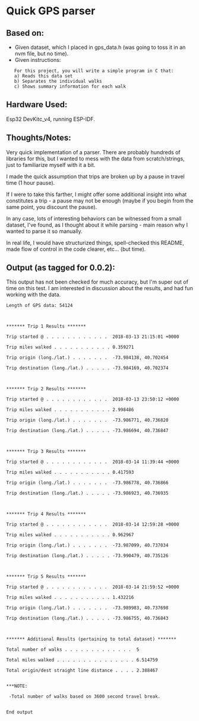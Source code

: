 # Quick GPS parser

## Based on:
- Given dataset, which I placed in gps_data.h (was going to toss it in an nvm file, but no time).
- Given instructions:
```
   For this project, you will write a simple program in C that:
   a) Reads this data set
   b) Separates the individual walks
   c) Shows summary information for each walk
```
## Hardware Used:
Esp32 DevKitc_v4, running ESP-IDF.

## Thoughts/Notes:
Very quick implementation of a parser. There are probably hundreds of libraries for this,
but I wanted to mess with the data from scratch/strings, just to familiarize myself with it a bit.

I made the quick assumption that trips are broken up by a pause in travel time (1 hour pause).

If I were to take this farther, I might offer some additional insight into what constitutes
a trip - a pause may not be enough (maybe if you begin from the same point, you discount the pause).

In any case, lots of interesting behaviors can be witnessed from a small dataset, I've found, as
I thought about it while parsing - main reason why I wanted to parse it so manually.

In real life, I would have structurized things, spell-checked this README,
made flow of control in the code clearer, etc... (but time).

## Output (as tagged for 0.0.2):
This output has not been checked for much accuracy, but I'm super out of time on this test.
I am interested in discussion about the results, and had fun working with the data.

```
Length of GPS data: 54124



******* Trip 1 Results *******

Trip started @ . . . . . . . . . . . .  2018-03-13 21:15:01 +0000

Trip miles walked . . . . . . . . . . . 0.359271

Trip origin (long./lat.) . . . . . . .  -73.984138, 40.702454

Trip destination (long./lat.) . . . . . -73.984169, 40.702374



******* Trip 2 Results *******

Trip started @ . . . . . . . . . . . .  2018-03-13 23:50:12 +0000

Trip miles walked . . . . . . . . . . . 2.998486

Trip origin (long./lat.) . . . . . . .  -73.986771, 40.736820

Trip destination (long./lat.) . . . . . -73.986694, 40.736847



******* Trip 3 Results *******

Trip started @ . . . . . . . . . . . .  2018-03-14 11:39:44 +0000

Trip miles walked . . . . . . . . . . . 0.417593

Trip origin (long./lat.) . . . . . . .  -73.986778, 40.736866

Trip destination (long./lat.) . . . . . -73.986923, 40.736935



******* Trip 4 Results *******

Trip started @ . . . . . . . . . . . .  2018-03-14 12:59:28 +0000

Trip miles walked . . . . . . . . . . . 0.962967

Trip origin (long./lat.) . . . . . . .  -73.987099, 40.737034

Trip destination (long./lat.) . . . . . -73.990479, 40.735126



******* Trip 5 Results *******

Trip started @ . . . . . . . . . . . .  2018-03-14 21:59:52 +0000

Trip miles walked . . . . . . . . . . . 1.432216

Trip origin (long./lat.) . . . . . . .  -73.989983, 40.737698

Trip destination (long./lat.) . . . . . -73.986755, 40.736843



******* Additional Results (pertaining to total dataset) *******

Total number of walks . . . . . . . . . . . . .  5

Total miles walked . . . . . . . . . . . . . . . 6.514759

Total origin/dest straight line distance . . . . 2.388467


***NOTE:

 -Total number of walks based on 3600 second travel break.


End output
```



